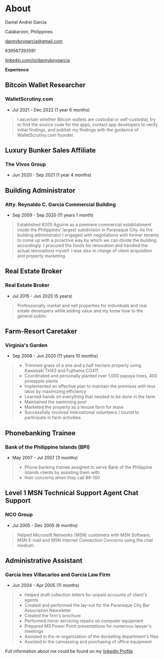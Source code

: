 # About



Daniel Andrei Garcia

Calabarzon, Philippines

dannyboygarcia@gmail.com

639567393591

[linkedin.com/in/dannyboygarcia](https://www.linkedin.com/in/dannyboygarcia)

**Experience**



## **Bitcoin Wallet Researcher**

### WalletScrutiny.com

- Jul 2021 - Dec 2022 (1 year 6 months)

> I ascertain whether Bitcoin wallets are custodial or self-custodial, try to find the source code for the
> apps, contact app developers to verify initial findings, and publish my findings with the guidance of
> WalletScrutiny.com founder.

## **Luxury Bunker Sales Affiliate**

### The Vivos Group

- Jun 2020 - Sep 2021 (1 year 4 months)

## **Building Administrator**

### Atty. Reynaldo C. Garcia Commercial Building

- Sep 2009 - Sep 2020 (11 years 1 month)

> Established #205 Aguirre as a premiere commercial establishment inside the Philippines' largest
> subdivision in Paranaque City. As the building administrator I engaged with negotiations with former
> tenants to come up with a proactive way by which we can divide the building accordingly. I procured the
> funds for renovation and handled the actual renovations myself. I was also in charge of client acquisition
> and property marketing.

## **Real Estate Broker**

### Real Estate Broker

- Jul 2015 - Jun 2020 (5 years)

> Professionally market and sell properties for individuals and real estate developers while adding value
> and my know how to the general public.

## **Farm-Resort Caretaker**

### Virginia's Garden

- Sep 2008 - Jun 2020 (11 years 10 months)

> - Trimmed grass of a one and a half hectare property using Kawasaki TH43 and Fujihama CG411
> - Coordinated and personally planted over 1,000 papaya trees, 400 pineapple plants
> - Implemented an effective plan to maintain the premises with less labor by maximizing efficiency
> - Learned hands on everything that needed to be done in the farm
> - Maintained the swimming pool 
> - Marketed the property as a leisure farm for lease
> - Successfully involved international volunteers / tourist to participate in farm activities

## **Phonebanking Trainee**

### Bank of the Philippine Islands (BPI)

- May 2007 - Jul 2007 (3 months)

> - Phone banking trainee assigned to serve Bank of the Philippine Islands clients by assisting them with
> - their concerns when they call 89-100

## **Level 1 MSN Technical Support Agent Chat Support**

### NCO Group

- Jul 2005 - Dec 2005 (6 months)

> Helped Microsoft Networks (MSN) customers with MSN Software, MSN E-mail and MSN Internet
> Connection Concerns using the chat medium.

## **Administrative Assistant**

### Garcia Ines Villacarlos and Garcia Law Firm

- Jun 2004 - Apr 2005 (11 months)

> - Helped draft collection letters for unpaid accounts of client's agents
> - Created and performed the lay-out for the Paranaque City Bar Association Newsletter
> - Created the firm's brochure
> - Performed minor servicing repairs on computer equipment
> - Prepared MS Power Point presentations for numerous lawyer's meetings
> - Assisted in the re-organization of the docketing department's files
> - Assisted in the canvassing and purchasing of office equipment

Full information about me could be found on my [linkedIn Profile](https://www.linkedin.com/in/dannyboygarcia/)
